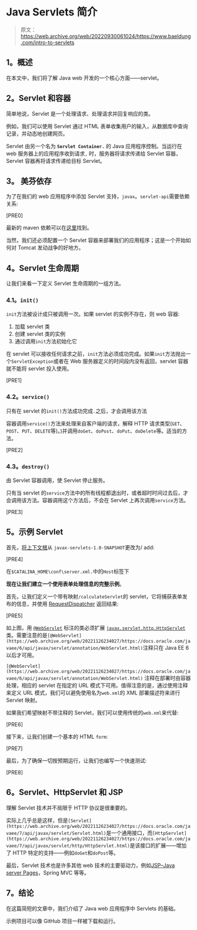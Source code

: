 # Java Servlets 简介

> 原文：<https://web.archive.org/web/20220930061024/https://www.baeldung.com/intro-to-servlets>

## **1。概述**

在本文中，我们将了解 Java web 开发的一个核心方面——servlet。

## **2。Servlet 和容器**

简单地说，Servlet 是一个处理请求、处理请求并回复响应的类。

例如，我们可以使用 Servlet 通过 HTML 表单收集用户的输入，从数据库中查询记录，并动态地创建网页。

Servlet 由另一个名为 **`Servlet Container.`** 的 Java 应用程序控制。当运行在 web 服务器上的应用程序收到请求`,` 时，服务器将请求传递给 Servlet 容器，Servlet 容器再将请求传递给目标 Servlet。

## **3。** **美芬依存**

为了在我们的 web 应用程序中添加 Servlet 支持，`javax`。`servlet-api`需要依赖关系:

[PRE0]

最新的 maven 依赖可以在[这里](https://web.archive.org/web/20221126234027/https://mvnrepository.com/artifact/javax.servlet/servlet-api)找到。

当然，我们还必须配置一个 Servlet 容器来部署我们的应用程序；这是一个开始如何对 Tomcat 发动战争的好地方。

## **4。Servlet 生命周期**

让我们来看一下定义 Servlet 生命周期的一组方法。

### **4.1。`init()`**

`init`方法被设计成只被调用一次。如果 servlet 的实例不存在，则 web 容器:

1.  加载 servlet 类
2.  创建 servlet 类的实例
3.  通过调用`init`方法初始化它

在 servlet 可以接收任何请求之前，`init`方法必须成功完成。如果`init`方法抛出一个`ServletException`或者在 Web 服务器定义的时间段内没有返回，servlet 容器就不能将 servlet 投入使用。

[PRE1]

### **4.2。`service()`**

只有在 servlet 的`init()`方法成功完成`.`之后，才会调用该方法

容器调用`service()`方法来处理来自客户端的请求，解释 HTTP 请求类型(`GET`、`POST`、`PUT`、`DELETE`等)。)并调用`doGet`、`doPost`、`doPut`、`doDelete`等。适当的方法。

[PRE2]

### **4.3。`destroy()`**

由 Servlet 容器调用，使 Servlet 停止服务。

只有当 servlet 的`service`方法中的所有线程都退出时，或者超时时间过去后，才会调用该方法。容器调用这个方法后，不会在 Servlet 上再次调用`service`方法。

[PRE3]

## **5。示例 Servlet**

首先，[将上下文根](/web/20221126234027/https://www.baeldung.com/tomcat-root-application)从 `javax-servlets-1.0-SNAPSHOT`更改为/ add:

[PRE4]

在`$CATALINA_HOME\conf\server.xml.`中的`Host`标签下

**现在让我们建立一个使用表单处理信息的完整示例**。

首先，让我们定义一个带有映射`/calculateServlet`的 servlet，它将捕获表单发布的信息，并使用 [RequestDispatcher](https://web.archive.org/web/20221126234027/https://docs.oracle.com/javaee/6/api/javax/servlet/RequestDispatcher.html) 返回结果:

[PRE5]

如上图，用 [`@WebServlet`](https://web.archive.org/web/20221126234027/https://docs.oracle.com/javaee/6/api/javax/servlet/annotation/WebServlet.html) 标注的类必须扩展 [`javax.servlet.http.HttpServlet`](https://web.archive.org/web/20221126234027/https://docs.oracle.com/javaee/7/api/javax/servlet/http/HttpServlet.html) 类。需要注意的是`[@WebServlet](https://web.archive.org/web/20221126234027/https://docs.oracle.com/javaee/6/api/javax/servlet/annotation/WebServlet.html)`注释只在 Java EE 6 以后才可用。

`[@WebServlet](https://web.archive.org/web/20221126234027/https://docs.oracle.com/javaee/6/api/javax/servlet/annotation/WebServlet.html)` 注释在部署时由容器处理，相应的 servlet 在指定的 URL 模式下可用。值得注意的是，通过使用注释来定义 URL 模式，我们可以避免使用名为`web.xml`的 XML 部署描述符来进行 Servlet 映射。

如果我们希望映射不带注释的 Servlet，我们可以使用传统的`web.xml`来代替:

[PRE6]

接下来，让我们创建一个基本的 HTML `form`:

[PRE7]

最后，为了确保一切按预期运行，让我们也编写一个快速测试:

[PRE8]

## **6。Servlet、HttpServlet 和 JSP**

理解 Servlet 技术并不局限于 HTTP 协议是很重要的。

实际上几乎总是这样，但是`[Servlet](https://web.archive.org/web/20221126234027/https://docs.oracle.com/javaee/7/api/javax/servlet/Servlet.html)`是一个通用接口，而`[HttpServlet](https://web.archive.org/web/20221126234027/https://docs.oracle.com/javaee/7/api/javax/servlet/http/HttpServlet.html)`是该接口的扩展——增加了 HTTP 特定的支持——例如`doGet`和`doPost`等。

最后，Servlet 技术也是许多其他 web 技术的主要驱动力，例如[JSP–Java server Pages](/web/20221126234027/https://www.baeldung.com/jsp)，Spring MVC 等等。

## **7。结论**

在这篇简短的文章中，我们介绍了 Java web 应用程序中 Servlets 的基础。

示例项目可以像 GitHub 项目一样被下载和运行。